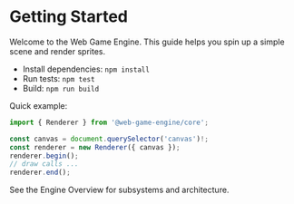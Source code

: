 # Getting Started

Welcome to the Web Game Engine. This guide helps you spin up a simple scene and render sprites.

- Install dependencies: `npm install`
- Run tests: `npm test`
- Build: `npm run build`

Quick example:

```ts
import { Renderer } from '@web-game-engine/core';

const canvas = document.querySelector('canvas')!;
const renderer = new Renderer({ canvas });
renderer.begin();
// draw calls ...
renderer.end();
```

See the Engine Overview for subsystems and architecture.
